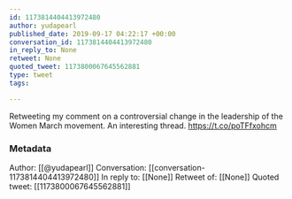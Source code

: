 ```yaml
---
id: 1173814404413972480
author: yudapearl
published_date: 2019-09-17 04:22:17 +00:00
conversation_id: 1173814404413972480
in_reply_to: None
retweet: None
quoted_tweet: 1173800067645562881
type: tweet
tags:

---
```


Retweeting my comment on a controversial change in  the leadership of the Women March movement. An interesting thread. https://t.co/poTFfxohcm

### Metadata

Author: [[@yudapearl]]
Conversation: [[conversation-1173814404413972480]]
In reply to: [[None]]
Retweet of: [[None]]
Quoted tweet: [[1173800067645562881]]
